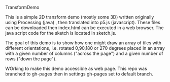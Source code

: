 TransformDemo

This is a simple 2D transform demo (mostly some 3D) written originally using Processing (java) , then translated into p5.js (javascript). These files can be downloaded then index.html can be executed in a web browser. The java script code for the sketch is located in sketch.js.

The goal of this demo is to show how one might draw an array of tiles with different orientations, i.e. rotated 0,90,180 or 270 degrees placed in an array with a given number of columns ("across the page") and a given number of rows ("down the page").

WOrking to make this demo accessible as web page.
This repo was branched to gh-pages then in settings gh-pages set to default branch.

